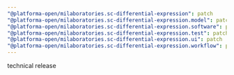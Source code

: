 ```yaml
---
"@platforma-open/milaboratories.sc-differential-expression": patch
"@platforma-open/milaboratories.sc-differential-expression.model": patch
"@platforma-open/milaboratories.sc-differential-expression.software": patch
"@platforma-open/milaboratories.sc-differential-expression.test": patch
"@platforma-open/milaboratories.sc-differential-expression.ui": patch
"@platforma-open/milaboratories.sc-differential-expression.workflow": patch
---
```


technical release
